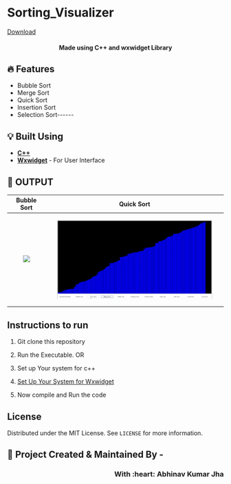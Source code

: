 # Sorting_Visualizer
[Download](https://github.com/dipesh-m/Sorting-Visualizer/releases/tag/1.0)

<h4 align="center"> Made using C++ and wxwidget Library <h4>

## :fire: Features

- Bubble Sort
- Merge Sort
- Quick Sort
- Insertion Sort
- Selection Sort------

## :bulb: Built Using

- [**C++**](https://cplusplus.com/)
- [**Wxwidget**](https://www.wxwidgets.org/) - For User Interface 



## :iphone: OUTPUT

| Bubble Sort                             |    Quick Sort                               |
| --------------------------------- | --------------------------------- |
| <p align="center"><img  src="https://github.com/Abhinav27112005/Sorting_Visualizer/blob/main/x64/Debug/Sorting%20Visualizer%202024-11-18%2016-43-09-VEED.gif"  width="90%"/></p> | <p align="center"><img align="center" src="https://github.com/Abhinav27112005/Sorting_Visualizer/blob/main/x64/Debug/New%20Video%20-%20Nov%2018%2C%202024-VEED.gif"  width="90%"/></p>|


## Instructions to run

1. Git clone this repository

2. Run the Executable. OR
 
3. Set up Your system for c++
4.  [Set Up Your System for Wxwidget](https://github.com/lszl84/wx_cmake_fetchcontent_template)
5. Now compile and Run the code


<!-- LICENSE -->  

## License

Distributed under the MIT License. See `LICENSE` for more information.  




<!-- CONTACT -->

## :man: Project Created & Maintained By -

<h3 align="right">With :heart:     Abhinav Kumar Jha</h3>
